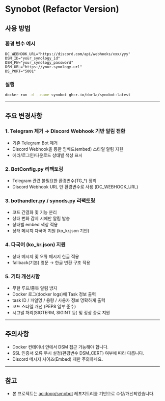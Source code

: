 # Synobot (Refactor Version)

## 사용 방법

### 환경 변수 예시
``` env
DC_WEBHOOK_URL="https://discord.com/api/webhooks/xxx/yyy"
DSM_ID="your_synology_id"
DSM_PW="your_synology_password"
DSM_URL="https://your.synology.url"
DS_PORT="5001"
```

### 실행
``` bash
docker run -d --name synobot ghcr.io/dor1a/synobot:latest
```

---

## 주요 변경사항

### 1. Telegram 제거 → Discord Webhook 기반 알림 전환
- 기존 Telegram Bot 제거
- Discord Webhook을 통한 임베드(embed) 스타일 알림 지원
- 에러/로그인/다운로드 상태별 색상 표시

### 2. BotConfig.py 리팩토링
- Telegram 관련 불필요한 환경변수(TG_*) 정리
- Discord Webhook URL 만 환경변수로 사용 (DC_WEBHOOK_URL)

### 3. bothandler.py / synods.py 리팩토링
- 코드 간결화 및 기능 분리
- 상태 변화 감지 시에만 알림 발송
- 상태별 embed 색상 적용
- 상태 메시지 다국어 지원 (ko_kr.json 기반)

### 4. 다국어 (ko_kr.json) 지원
- 상태 메시지 및 오류 메시지 한글 적용
- fallback(기본) 영문 → 한글 변환 구조 적용

### 5. 기타 개선사항
- 무한 루프/중복 알림 방지
- Docker 로그(docker logs)에 Task 정보 출력
- task ID / 파일명 / 용량 / 사용자 정보 명확하게 출력
- 코드 스타일 개선 (PEP8 일부 준수)
- 시그널 처리(SIGTERM, SIGINT 등) 및 정상 종료 지원

---

## 주의사항
- Docker 컨테이너 안에서 DSM 접근 가능해야 합니다.
- SSL 인증서 오류 무시 설정(환경변수 DSM_CERT) 여부에 따라 다릅니다.
- Discord 메시지 사이즈(Embed) 제한 주의하세요.

---

## 참고
- 본 프로젝트는 [acidpop/synobot](https://github.com/acidpop/synobot) 레포지토리를 기반으로 수정/개선되었습니다.
